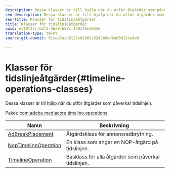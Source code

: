 ```yaml
---
description: Dessa klasser är till hjälp när du utför åtgärder som påverkar tidslinjen.
seo-description: Dessa klasser är till hjälp när du utför åtgärder som påverkar tidslinjen.
seo-title: Klasser för tidslinjeåtgärder
title: Klasser för tidslinjeåtgärder
uuid: ecf0f27c-b2f2-46a9-b57c-1401f6ce934e
translation-type: tm+mt
source-git-commit: 91cea7acb8127e02b82e5242b9ad6ab0d12ce0eb

---
```



# Klasser för tidslinjeåtgärder{#timeline-operations-classes}

Dessa klasser är till hjälp när du utför åtgärder som påverkar tidslinjen.

Paket: [com.adobe.mediacore.timeline.operations](https://help.adobe.com/en_US/primetime/api/psdk/asdoc-dhls_1.4/com/adobe/mediacore/timeline/operations/package-detail.html)

| Namn | Beskrivning |
|---|---|
| [AdBreakPlacement](https://help.adobe.com/en_US/primetime/api/psdk/asdoc-dhls_1.4/com/adobe/mediacore/timeline/operations/AdBreakPlacement.html) | Åtgärdsklass för annonsradbrytning. |
| [NopTimelineOperation](https://help.adobe.com/en_US/primetime/api/psdk/asdoc-dhls_1.4/com/adobe/mediacore/timeline/operations/NopTimelineOperation.html) | En klass som anger en NOP-åtgärd på tidslinjen. |
| [TimelineOperation](https://help.adobe.com/en_US/primetime/api/psdk/asdoc-dhls_1.4/com/adobe/mediacore/timeline/operations/TimelineOperation.html) | Basklass för alla åtgärder som påverkar tidslinjen. |